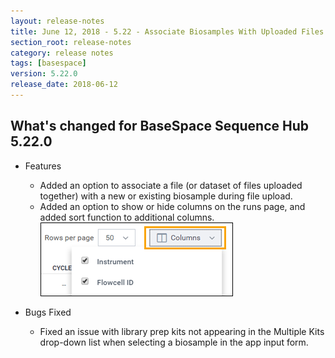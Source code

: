```yaml
---
layout: release-notes
title: June 12, 2018 - 5.22 - Associate Biosamples With Uploaded Files and Show/Hide Columns on Runs Page
section_root: release-notes
category: release notes
tags: [basespace]
version: 5.22.0
release_date: 2018-06-12
---
```


## What's changed for BaseSpace Sequence Hub 5.22.0 

- Features
  
  - Added an option to associate a file (or dataset of files uploaded together) with a new or existing biosample during file upload. 
  - Added an option to show or hide columns on the runs page, and added sort function to additional columns. 
    ![Run Page Column Selector](/images/release-notes/basespace/runs_page_column_selection.png)

- Bugs Fixed

  - Fixed an issue with library prep kits not appearing in the Multiple Kits drop-down list when selecting a biosample in the app input form. 
